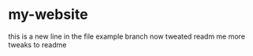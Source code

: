 # my-website
this is a new line in the file 
example branch 
now tweated readm me
more tweaks to readme 
